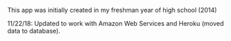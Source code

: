 This app was initially created in my freshman year of high school (2014)

11/22/18: Updated to work with Amazon Web Services and Heroku (moved data to database).
